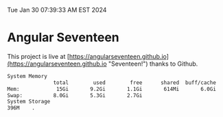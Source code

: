 Tue Jan 30 07:39:33 AM EST 2024

# Angular Seventeen


This project is live at [https://angularseventeen.github.io](https://angularseventeen.github.io "Seventeen!") thanks to Github.

```bash
System Memory
               total        used        free      shared  buff/cache   available
Mem:            15Gi       9.2Gi       1.1Gi       614Mi       6.0Gi       6.1Gi
Swap:          8.0Gi       5.3Gi       2.7Gi
System Storage
396M	.
```
```bash
